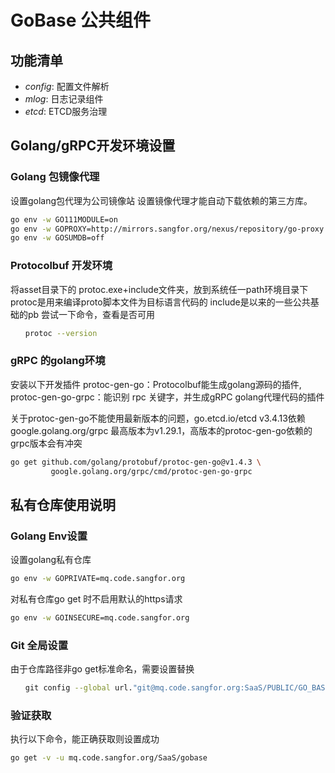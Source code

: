 <!-- * @Description:  * @Author: Chen Long * @Date: 2020-12-17 09:43:16 * @LastEditTime: 2020-12-17 09:53:00 * @LastEditors: Chen Long * @Reference: --># GoBase 公共组件## 功能清单* *config*: 配置文件解析* *mlog*: 日志记录组件* *etcd*: ETCD服务治理## Golang/gRPC开发环境设置### Golang 包镜像代理设置golang包代理为公司镜像站设置镜像代理才能自动下载依赖的第三方库。```shgo env -w GO111MODULE=ongo env -w GOPROXY=http://mirrors.sangfor.org/nexus/repository/go-proxygo env -w GOSUMDB=off```### Protocolbuf 开发环境将asset目录下的 protoc.exe+include文件夹，放到系统任一path环境目录下protoc是用来编译proto脚本文件为目标语言代码的include是以来的一些公共基础的pb尝试一下命令，查看是否可用```sh　　protoc --version```### gRPC 的golang环境安装以下开发插件protoc-gen-go：Protocolbuf能生成golang源码的插件,protoc-gen-go-grpc：能识别 rpc 关键字，并生成gRPC golang代理代码的插件关于protoc-gen-go不能使用最新版本的问题，go.etcd.io/etcd v3.4.13依赖google.golang.org/grpc 最高版本为v1.29.1，高版本的protoc-gen-go依赖的grpc版本会有冲突```shgo get github.com/golang/protobuf/protoc-gen-go@v1.4.3 \         google.golang.org/grpc/cmd/protoc-gen-go-grpc```## 私有仓库使用说明### Golang Env设置设置golang私有仓库```shgo env -w GOPRIVATE=mq.code.sangfor.org```对私有仓库go get 时不启用默认的https请求```shgo env -w GOINSECURE=mq.code.sangfor.org```### Git 全局设置由于仓库路径非go get标准命名，需要设置替换```sh　　git config --global url."git@mq.code.sangfor.org:SaaS/PUBLIC/GO_BASE.git".insteadof "http://mq.code.sangfor.org/SaaS/gobase.git"```### 验证获取执行以下命令，能正确获取则设置成功```shgo get -v -u mq.code.sangfor.org/SaaS/gobase```